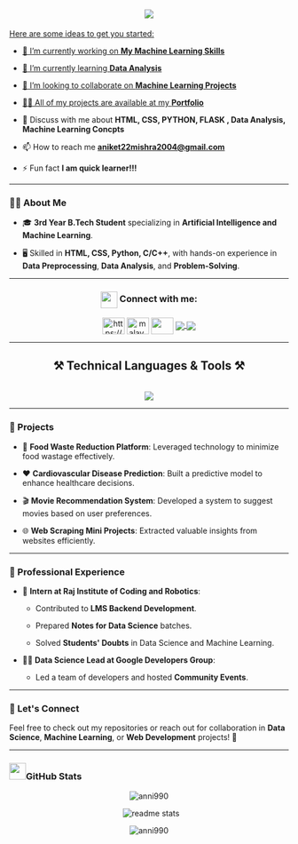  <h1 align="center"> 
    <a href = "https://avatars.githubusercontent.com/u/155063571?v=4" target="_blank"> 
    <img src="https://readme-typing-svg.herokuapp.com/?font=Righteous&size=35&center=true&vCenter=true&width=500&height=70&duration=4000&lines=Hi+There!+👋;+I'm+Aniket+Kumar+Mishra!;" /> 
 </h1>

<!-- **anni990/anni990** is a ✨ _special_ ✨ repository because its `README.md` (this file) appears on your GitHub profile. -->

Here are some ideas to get you started:

- 🔭 I’m currently working on **My Machine Learning Skills**

- 🌱 I’m currently learning **Data Analysis**

- 👯 I’m looking to collaborate on **Machine Learning Projects**

- 👨‍💻 All of my projects are available at my <a href="https://anni990.github.io/My-Portfolio/" target="_blank">**Portfolio**
 </a>

- 💬 Discuss with me about **HTML, CSS, PYTHON, FLASK , Data Analysis, Machine Learning Concpts**

- 📫 How to reach me **aniket22mishra2004@gmail.com**

- ⚡ Fun fact **I am quick learner!!!**

---

### 👨‍💻 About Me  

- 🎓 **3rd Year B.Tech Student** specializing in **Artificial Intelligence and Machine Learning**.
  
- 🖥️ Skilled in **HTML, CSS, Python, C/C++**, with hands-on experience in **Data Preprocessing**, **Data Analysis**, and **Problem-Solving**.  

---

<h3 align="center"><img align="center"  src = "https://github-production-user-asset-6210df.s3.amazonaws.com/63473496/269534972-6c2a1b4f-2aeb-4ffd-8a31-47a41810dc55.gif" width = "30px">  Connect with me:</h3>
<p align="center">
<a href="https://www.linkedin.com/in/anni990/" target="blank"><img align="center" src="https://raw.githubusercontent.com/rahuldkjain/github-profile-readme-generator/master/src/images/icons/Social/linked-in-alt.svg" alt="https://www.linkedin.com/feed/?trk=homepage-basic_sign-in-submit" height="30" width="40" /></a>
<a href="https://www.instagram.com/_aniket_990/" target="blank"><img align="center" src="https://raw.githubusercontent.com/rahuldkjain/github-profile-readme-generator/master/src/images/icons/Social/instagram.svg" alt="malay_jain9
" height="30" width="40" /></a>
<a href="https://www.geeksforgeeks.org/user/aniket22mizs4a/" target="_blank"><img align="center" src="https://media.geeksforgeeks.org/gfg-gg-logo.svg" height="30" width="40" /></a>
<a href="https://mail.google.com/mail/u/0/#inbox?compose=aniket22mishra2004@gmail.com">
    <img align="center" src="https://img.shields.io/badge/Gmail-333333?style=for-the-badge&logo=gmail&logoColor=red" />
  </a>
<a href="https://anni990.github.io/My-Portfolio/" target="_blank">
    <img  align="center" src="https://img.shields.io/badge/Portfolio-FF5722?style=for-the-badge&logo=todoist&logoColor=white" target="_blank" /> </a>    
</p>

---

<h2 align="center" align-item="center">
    ⚒️ Technical Languages & Tools ⚒️
</h2>
<br/>
<div align="center">
    <img src="https://skillicons.dev/icons?i=html,css,tailwind,python,cpp,c,flask,tensorflow,vscode,github,git,mysql" />
</div>

---

### 🚀 Projects  

- 🌟 **Food Waste Reduction Platform**: Leveraged technology to minimize food wastage effectively.
  
- ❤️ **Cardiovascular Disease Prediction**: Built a predictive model to enhance healthcare decisions.
  
- 🎬 **Movie Recommendation System**: Developed a system to suggest movies based on user preferences.
  
- 🌐 **Web Scraping Mini Projects**: Extracted valuable insights from websites efficiently.  

---

### 💼 Professional Experience 

- 🏢 **Intern at Raj Institute of Coding and Robotics**:
   
   - Contributed to **LMS Backend Development**.
     
   - Prepared **Notes for Data Science** batches.
     
   - Solved **Students' Doubts** in Data Science and Machine Learning.
     
- 👨‍💻 **Data Science Lead at Google Developers Group**:
    
   - Led a team of developers and hosted **Community Events**.  

---

### 🌟 Let's Connect  

Feel free to check out my repositories or reach out for collaboration in **Data Science**, **Machine Learning**, or **Web Development** projects! 🚀  

---

<h3 align="left"><img src = "https://github-production-user-asset-6210df.s3.amazonaws.com/73993775/283932715-9307f2e9-03b3-4b2f-afc4-17f425b4a8ab.gif" width = "30px">GitHub Stats</h3>
<p align="center"><img align="center" src="https://github-readme-stats.vercel.app/api/top-langs?username=anni990&show_icons=true&theme=highcontrast&locale=en&layout=compact" alt="anni990" /></p>

<p align="center">&nbsp; <img src="https://github-readme-stats-salesp07.vercel.app/api?username=anni990&count_private=true&show_icons=true&theme=highcontrast&rank_icon=github&border_radius=10" alt="readme stats" /></p>

<p align="center"><img align="center" src="https://github-readme-streak-stats.herokuapp.com/?user=anni990&theme=highcontrast" alt="anni990" /></p>


